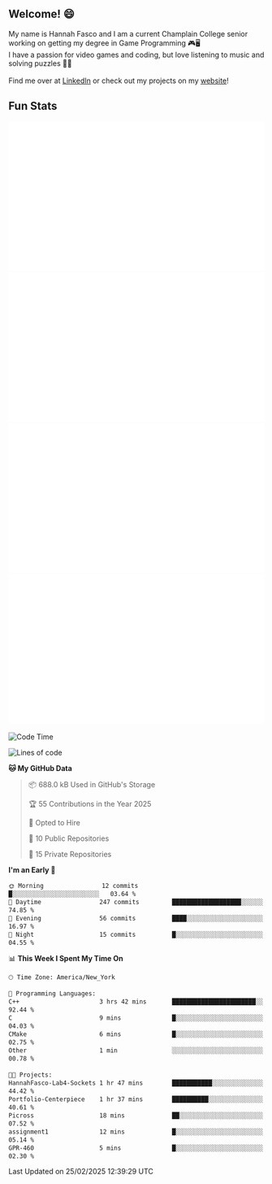 ## Welcome! :smile:
My name is Hannah Fasco and I am a current Champlain College senior working on getting my degree in Game Programming :video_game::desktop_computer:\
I have a passion for video games and coding, but love listening to music and solving puzzles :musical_note::jigsaw:\
\
Find me over at [LinkedIn](https://www.linkedin.com/in/hannahfasco/) or check out my projects on my [website](https://hannah1590.github.io/)!

## Fun Stats
![](https://raw.githubusercontent.com/hannah1590/github-stats/master/generated/overview.svg#gh-dark-mode-only) ![](https://raw.githubusercontent.com/hannah1590/github-stats/master/generated/languages.svg#gh-dark-mode-only)
![](https://raw.githubusercontent.com/hannah1590/github-stats/master/generated/overview.svg#gh-light-mode-only) ![](https://raw.githubusercontent.com/hannah1590/github-stats/master/generated/languages.svg#gh-light-mode-only)


<!--START_SECTION:waka-->
![Code Time](http://img.shields.io/badge/Code%20Time-5%20hrs%2025%20mins-blue)

![Lines of code](https://img.shields.io/badge/From%20Hello%20World%20I%27ve%20Written-881.4%20thousand%20lines%20of%20code-blue)

**🐱 My GitHub Data** 

> 📦 688.0 kB Used in GitHub's Storage 
 > 
> 🏆 55 Contributions in the Year 2025
 > 
> 💼 Opted to Hire
 > 
> 📜 10 Public Repositories 
 > 
> 🔑 15 Private Repositories 
 > 
**I'm an Early 🐤** 

```text
🌞 Morning                12 commits          █░░░░░░░░░░░░░░░░░░░░░░░░   03.64 % 
🌆 Daytime                247 commits         ███████████████████░░░░░░   74.85 % 
🌃 Evening                56 commits          ████░░░░░░░░░░░░░░░░░░░░░   16.97 % 
🌙 Night                  15 commits          █░░░░░░░░░░░░░░░░░░░░░░░░   04.55 % 
```


📊 **This Week I Spent My Time On** 

```text
🕑︎ Time Zone: America/New_York

💬 Programming Languages: 
C++                      3 hrs 42 mins       ███████████████████████░░   92.44 % 
C                        9 mins              █░░░░░░░░░░░░░░░░░░░░░░░░   04.03 % 
CMake                    6 mins              █░░░░░░░░░░░░░░░░░░░░░░░░   02.75 % 
Other                    1 min               ░░░░░░░░░░░░░░░░░░░░░░░░░   00.78 % 

🐱‍💻 Projects: 
HannahFasco-Lab4-Sockets 1 hr 47 mins        ███████████░░░░░░░░░░░░░░   44.42 % 
Portfolio-Centerpiece    1 hr 37 mins        ██████████░░░░░░░░░░░░░░░   40.61 % 
Picross                  18 mins             ██░░░░░░░░░░░░░░░░░░░░░░░   07.52 % 
assignment1              12 mins             █░░░░░░░░░░░░░░░░░░░░░░░░   05.14 % 
GPR-460                  5 mins              █░░░░░░░░░░░░░░░░░░░░░░░░   02.30 % 
```


 Last Updated on 25/02/2025 12:39:29 UTC
<!--END_SECTION:waka-->

<!--
Remove periods when ready to generate waka time
<.!--START_SECTION:waka-simple--.>
<.!--END_SECTION:waka-simple--.>
-->

<!--
Here are some ideas to get you started:

- 🔭 I’m currently working on ...
- 🌱 I’m currently learning ...
- 👯 I’m looking to collaborate on ...
- 🤔 I’m looking for help with ...
- 💬 Ask me about ...
- 📫 How to reach me: ...
- 😄 Pronouns: ...
- ⚡ Fun fact: ...
-->
